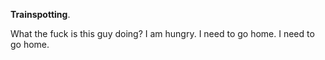 **Trainspotting**.

What the fuck is this guy doing? I am hungry. I need to go home. I need to go home.
